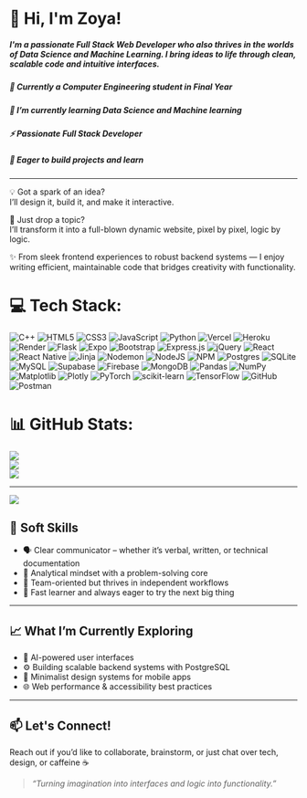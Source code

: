 # 👋 Hi, I'm Zoya!

##### I'm a passionate **Full Stack Web Developer** who also thrives in the worlds of **Data Science** and **Machine Learning**. I bring ideas to life through clean, scalable code and intuitive interfaces.<br >

##### 🔭 Currently a Computer Engineering student in Final Year<br >
##### 🌱 I’m currently learning Data Science and Machine learning <br >
##### ⚡ Passionate Full Stack Developer<br >
##### 🚀 Eager to build projects and learn <br >
---

💡 Got a spark of an idea?  
I’ll design it, build it, and make it interactive.  

🎯 Just drop a topic?  
I’ll transform it into a full-blown dynamic website, pixel by pixel, logic by logic.

✨ From sleek frontend experiences to robust backend systems — I enjoy writing efficient, maintainable code that bridges creativity with functionality.


# 💻 Tech Stack:
![C++](https://img.shields.io/badge/c++-%2300599C.svg?style=for-the-badge&logo=c%2B%2B&logoColor=white) ![HTML5](https://img.shields.io/badge/html5-%23E34F26.svg?style=for-the-badge&logo=html5&logoColor=white) ![CSS3](https://img.shields.io/badge/css3-%231572B6.svg?style=for-the-badge&logo=css3&logoColor=white) ![JavaScript](https://img.shields.io/badge/javascript-%23323330.svg?style=for-the-badge&logo=javascript&logoColor=%23F7DF1E) ![Python](https://img.shields.io/badge/python-3670A0?style=for-the-badge&logo=python&logoColor=ffdd54) ![Vercel](https://img.shields.io/badge/vercel-%23000000.svg?style=for-the-badge&logo=vercel&logoColor=white) ![Heroku](https://img.shields.io/badge/heroku-%23430098.svg?style=for-the-badge&logo=heroku&logoColor=white) ![Render](https://img.shields.io/badge/Render-%46E3B7.svg?style=for-the-badge&logo=render&logoColor=white) ![Flask](https://img.shields.io/badge/flask-%23000.svg?style=for-the-badge&logo=flask&logoColor=white) ![Expo](https://img.shields.io/badge/expo-1C1E24?style=for-the-badge&logo=expo&logoColor=#D04A37) ![Bootstrap](https://img.shields.io/badge/bootstrap-%238511FA.svg?style=for-the-badge&logo=bootstrap&logoColor=white) ![Express.js](https://img.shields.io/badge/express.js-%23404d59.svg?style=for-the-badge&logo=express&logoColor=%2361DAFB) ![jQuery](https://img.shields.io/badge/jquery-%230769AD.svg?style=for-the-badge&logo=jquery&logoColor=white) ![React](https://img.shields.io/badge/react-%2320232a.svg?style=for-the-badge&logo=react&logoColor=%2361DAFB) ![React Native](https://img.shields.io/badge/react_native-%2320232a.svg?style=for-the-badge&logo=react&logoColor=%2361DAFB) ![Jinja](https://img.shields.io/badge/jinja-white.svg?style=for-the-badge&logo=jinja&logoColor=black) ![Nodemon](https://img.shields.io/badge/NODEMON-%23323330.svg?style=for-the-badge&logo=nodemon&logoColor=%BBDEAD) ![NodeJS](https://img.shields.io/badge/node.js-6DA55F?style=for-the-badge&logo=node.js&logoColor=white) ![NPM](https://img.shields.io/badge/NPM-%23CB3837.svg?style=for-the-badge&logo=npm&logoColor=white) ![Postgres](https://img.shields.io/badge/postgres-%23316192.svg?style=for-the-badge&logo=postgresql&logoColor=white) ![SQLite](https://img.shields.io/badge/sqlite-%2307405e.svg?style=for-the-badge&logo=sqlite&logoColor=white) ![MySQL](https://img.shields.io/badge/mysql-4479A1.svg?style=for-the-badge&logo=mysql&logoColor=white) ![Supabase](https://img.shields.io/badge/Supabase-3ECF8E?style=for-the-badge&logo=supabase&logoColor=white) ![Firebase](https://img.shields.io/badge/firebase-a08021?style=for-the-badge&logo=firebase&logoColor=ffcd34) ![MongoDB](https://img.shields.io/badge/MongoDB-%234ea94b.svg?style=for-the-badge&logo=mongodb&logoColor=white) ![Pandas](https://img.shields.io/badge/pandas-%23150458.svg?style=for-the-badge&logo=pandas&logoColor=white) ![NumPy](https://img.shields.io/badge/numpy-%23013243.svg?style=for-the-badge&logo=numpy&logoColor=white) ![Matplotlib](https://img.shields.io/badge/Matplotlib-%23ffffff.svg?style=for-the-badge&logo=Matplotlib&logoColor=black) ![Plotly](https://img.shields.io/badge/Plotly-%233F4F75.svg?style=for-the-badge&logo=plotly&logoColor=white) ![PyTorch](https://img.shields.io/badge/PyTorch-%23EE4C2C.svg?style=for-the-badge&logo=PyTorch&logoColor=white) ![scikit-learn](https://img.shields.io/badge/scikit--learn-%23F7931E.svg?style=for-the-badge&logo=scikit-learn&logoColor=white) ![TensorFlow](https://img.shields.io/badge/TensorFlow-%23FF6F00.svg?style=for-the-badge&logo=TensorFlow&logoColor=white) ![GitHub](https://img.shields.io/badge/github-%23121011.svg?style=for-the-badge&logo=github&logoColor=white) ![Postman](https://img.shields.io/badge/Postman-FF6C37?style=for-the-badge&logo=postman&logoColor=white)
# 📊 GitHub Stats:
![](https://github-readme-stats.vercel.app/api?username=ZoyaMomin30&theme=neon&hide_border=false&include_all_commits=false&count_private=false)<br/>
![](https://nirzak-streak-stats.vercel.app/?user=ZoyaMomin30&theme=neon&hide_border=false)<br/>
![](https://github-readme-stats.vercel.app/api/top-langs/?username=ZoyaMomin30&theme=neon&hide_border=false&include_all_commits=false&count_private=false&layout=compact)

---
[![](https://visitcount.itsvg.in/api?id=ZoyaMomin30&icon=0&color=0)](https://visitcount.itsvg.in)

<!-- Proudly created with GPRM ( https://gprm.itsvg.in ) -->
<!-- ## 🔧 Technical Skills

**Languages:**  
`Python` | `C++` | `HTML` | `CSS` | `JavaScript` | `SQL` | `Git`

**Frameworks:**  
`React Native` | `Node.js` | `Express.js` | `Flask` | `Bootstrap`

**Libraries & Tools:**  
`NumPy` | `Pandas` | `Matplotlib` | `Selenium` | `BeautifulSoup` | `SMTP`

**Databases:**  
`PostgreSQL` | `MongoDB` | `SQLAlchemy`

**Developer Tools:**  
`VS Code` | `GitHub` | `PyCharm` | `Postman` | `pgAdmin` | `Canvas` | `Vercel` | `Render`
 -->
## 🌱 Soft Skills

- 🗣️ Clear communicator – whether it’s verbal, written, or technical documentation  
- 🧠 Analytical mindset with a problem-solving core  
- 🤝 Team-oriented but thrives in independent workflows  
- 🚀 Fast learner and always eager to try the next big thing

---

## 📈 What I’m Currently Exploring

- 🧠 AI-powered user interfaces  
- ⚙️ Building scalable backend systems with PostgreSQL  
- 🎨 Minimalist design systems for mobile apps  
- 🌐 Web performance & accessibility best practices

---

## 📫 Let's Connect!

Reach out if you’d like to collaborate, brainstorm, or just chat over tech, design, or caffeine ☕  

> _“Turning imagination into interfaces and logic into functionality.”_
